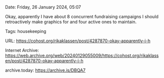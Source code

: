 Date: Friday, 26 January 2024, 05:07

Okay, apparently I have about 8 concurrent fundraising campaigns I should retroactively make graphics for and four active ones to maintain.

Tags: housekeeping

URL: https://cohost.org/rikaklassen/post/4287870-okay-apparently-i-h

Internet Archive: https://web.archive.org/web/20240129055009/https://cohost.org/rikaklassen/post/4287870-okay-apparently-i-h

archive.today: https://archive.is/DBQA7
<!--
If you apperciate the blog post, please consider contributing to the COVID fund: https://www.paypal.me/bglamours.
-->
